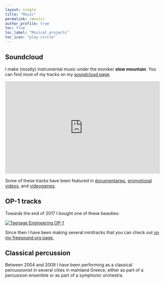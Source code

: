 ```yaml
---
layout: single
title: "Music"
permalink: /music/
author_profile: true
toc: true
toc_label: "Musical projects"
toc_icon: "play-circle"
---
```

## Soundcloud
I make (mostly) instrumental music under the moniker **slow mountain**. 
You can find most of my tracks on my [soundcloud page](https://soundcloud.com/slow_mountain).

<iframe width="100%" height="300" scrolling="no" frameborder="no" allow="autoplay" src="https://w.soundcloud.com/player/?url=https%3A//api.soundcloud.com/users/2214716&color=%23ff5500&auto_play=false&hide_related=false&show_comments=true&show_user=true&show_reposts=false&show_teaser=true&visual=true"></iframe>

Some of these tracks have been featured in [documentaries](https://www.imdb.com/title/tt5578028/), [promotional videos](https://vimeo.com/211065821), and [videogames](http://www.gamedesign.gr/2014/07/02/brokenthe-princes-of-milgra/).

## OP-1 tracks
Towards the end of 2017 I bought one of these beauties:

[![Teenage Engineering OP-1](https://www.teenageengineering.com/_img/546a834921665b0200485673_2048.png)](https://www.teenageengineering.com/products/op-1)

Since then I have been making several minitracks that you can check out [on my freesound.org page.](https://freesound.org/people/slowmountain/)

## Classical percussion
Between 2004 and 2009 I have been performing as a classical percussionist in several cities in mainland Greece, either as part of a percussion ensemble or as part of a symphonic orchestra. 

